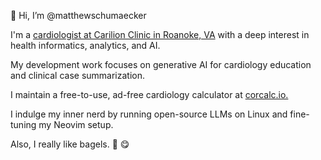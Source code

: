 👋 Hi, I’m @matthewschumaecker

I'm a <a href="https://www.carilionclinic.org/providers/matthew-m-schumaecker-md">cardiologist at Carilion Clinic in Roanoke, VA</a> with a deep interest in health informatics, analytics, and AI.

My development work focuses on generative AI for cardiology education and clinical case summarization.

I maintain a free-to-use, ad-free cardiology calculator at <a href="http://corcalc.io">corcalc.io.</a>

I indulge my inner nerd by running open-source LLMs on Linux and fine-tuning my Neovim setup.

Also, I really like bagels. 🥯 😋
